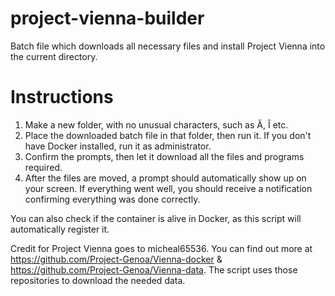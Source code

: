 # project-vienna-builder
Batch file which downloads all necessary files and install Project Vienna into the current directory.

# Instructions
1. Make a new folder, with no unusual characters, such as Ă, Î etc.
2. Place the downloaded batch file in that folder, then run it. If you don't have Docker installed, run it as administrator.
3. Confirm the prompts, then let it download all the files and programs required.
4. After the files are moved, a prompt should automatically show up on your screen. If everything went well, you should receive a notification confirming everything was done correctly.

You can also check if the container is alive in Docker, as this script will automatically register it.

Credit for Project Vienna goes to micheal65536. You can find out more at https://github.com/Project-Genoa/Vienna-docker & https://github.com/Project-Genoa/Vienna-data. The script uses those repositories to download the needed data.
